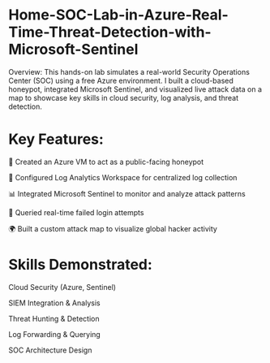 # Home-SOC-Lab-in-Azure-Real-Time-Threat-Detection-with-Microsoft-Sentinel

Overview:
This hands-on lab simulates a real-world Security Operations Center (SOC) using a free Azure environment. I built a cloud-based honeypot, integrated Microsoft Sentinel, and visualized live attack data on a map to showcase key skills in cloud security, log analysis, and threat detection.

# Key Features:

🚀 Created an Azure VM to act as a public-facing honeypot

🔗 Configured Log Analytics Workspace for centralized log collection

📊 Integrated Microsoft Sentinel to monitor and analyze attack patterns

🧠 Queried real-time failed login attempts

🌍 Built a custom attack map to visualize global hacker activity

# Skills Demonstrated:

Cloud Security (Azure, Sentinel)

SIEM Integration & Analysis

Threat Hunting & Detection

Log Forwarding & Querying

SOC Architecture Design


